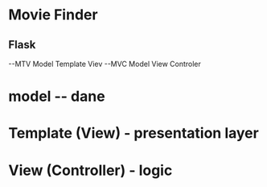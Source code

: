 # Movie Finder

## Flask
--MTV Model Template Viev
--MVC  Model View Controler

# model -- dane 
# Template (View) - presentation layer
# View (Controller) - logic 

